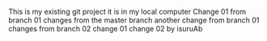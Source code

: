 This is my existing git project 
it is in my local computer
Change 01 from branch 01
changes from the master branch
another change from branch 01
changes from branch 02
change 01
change 02 by isuruAb
